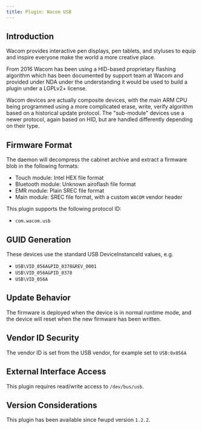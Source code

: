 ```yaml
---
title: Plugin: Wacom USB
---
```


## Introduction

Wacom provides interactive pen displays, pen tablets, and styluses to equip and
inspire everyone make the world a more creative place.

From 2016 Wacom has been using a HID-based proprietary flashing algorithm which
has been documented by support team at Wacom and provided under NDA under the
understanding it would be used to build a plugin under a LGPLv2+ license.

Wacom devices are actually composite devices, with the main ARM CPU being
programmed using a more complicated erase, write, verify algorithm based
on a historical update protocol. The "sub-module" devices use a newer protocol,
again based on HID, but are handled differently depending on their type.

## Firmware Format

The daemon will decompress the cabinet archive and extract a firmware blob in
the following formats:

* Touch module: Intel HEX file format
* Bluetooth module: Unknown airoflash file format
* EMR module: Plain SREC file format
* Main module: SREC file format, with a custom `WACOM` vendor header

This plugin supports the following protocol ID:

* `com.wacom.usb`

## GUID Generation

These devices use the standard USB DeviceInstanceId values, e.g.

* `USB\VID_056A&PID_0378&REV_0001`
* `USB\VID_056A&PID_0378`
* `USB\VID_056A`

## Update Behavior

The firmware is deployed when the device is in normal runtime mode, and the
device will reset when the new firmware has been written.

## Vendor ID Security

The vendor ID is set from the USB vendor, for example set to `USB:0x056A`

## External Interface Access

This plugin requires read/write access to `/dev/bus/usb`.

## Version Considerations

This plugin has been available since fwupd version `1.2.2`.
